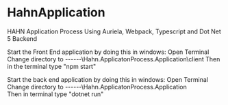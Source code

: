 # HahnApplication
HAHN Application Process Using Auriela, Webpack, Typescript and Dot Net 5 Backend

Start the Front End application by doing this in windows: 
Open Terminal
Change directory to ------\Hahn.ApplicatonProcess.Application\client
Then in the terminal type "npm start"

Start the back end application by doing this in windows: 
Open Terminal
Change directory to ------\Hahn.ApplicatonProcess.Application\
Then in terminal type  "dotnet run"
